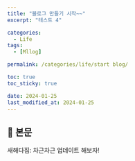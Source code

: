 ```yaml
---
title: "블로그 만들기 시작~~"
excerpt: "테스트 4"

categories:
  - Life
tags:
  - [Mllog]

permalink: /categories/life/start blog/

toc: true
toc_sticky: true

date: 2024-01-25
last_modified_at: 2024-01-25
---
```


## 🦥 본문

새해다짐: 차근차근 업데이트 해보자!